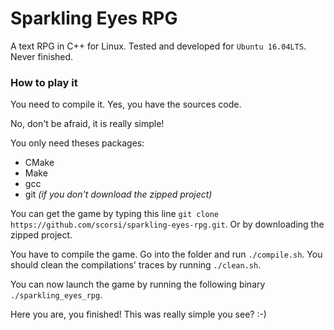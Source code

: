 # Sparkling Eyes RPG
A text RPG in C++ for Linux. Tested and developed for `Ubuntu 16.04LTS`. Never finished.

### How to play it

You need to compile it. Yes, you have the sources code.

No, don't be afraid, it is really simple!

You only need theses packages:
* CMake
* Make
* gcc
* git _(if you don't download the zipped project)_

You can get the game by typing this line `git clone https://github.com/scorsi/sparkling-eyes-rpg.git`.
Or by downloading the zipped project.

You have to compile the game. Go into the folder and run `./compile.sh`.
You should clean the compilations' traces by running `./clean.sh`.

You can now launch the game by running the following binary `./sparkling_eyes_rpg`.

Here you are, you finished! This was really simple you see? :-)
